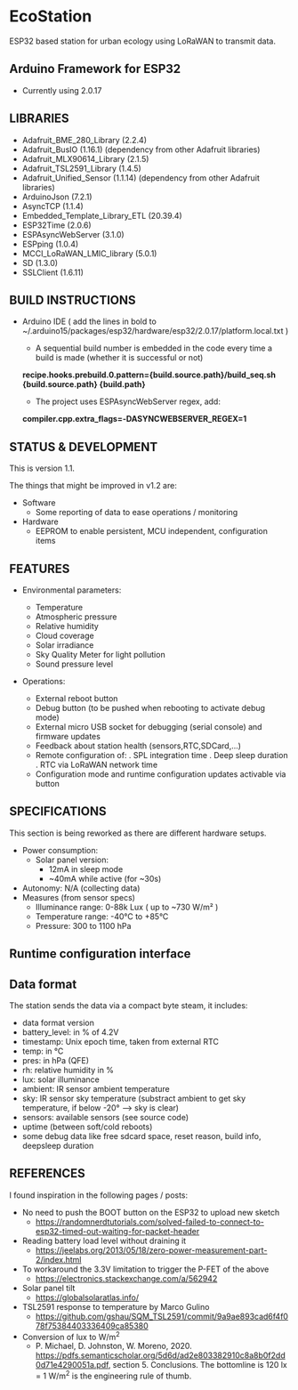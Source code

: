 # EcoStation

ESP32 based station for urban ecology using LoRaWAN to transmit data.

## Arduino Framework for ESP32

  - Currently using 2.0.17

## LIBRARIES

  - Adafruit_BME_280_Library (2.2.4)
  - Adafruit_BusIO (1.16.1) (dependency from other Adafruit libraries)
  - Adafruit_MLX90614_Library (2.1.5)
  - Adafruit_TSL2591_Library (1.4.5)
  - Adafruit_Unified_Sensor (1.1.14) (dependency from other Adafruit libraries)
  - ArduinoJson (7.2.1)
  - AsyncTCP (1.1.4)
  - Embedded_Template_Library_ETL (20.39.4)
  - ESP32Time (2.0.6)
  - ESPAsyncWebServer (3.1.0)
  - ESPping (1.0.4)
  - MCCI_LoRaWAN_LMIC_library (5.0.1)
  - SD (1.3.0)
  - SSLClient (1.6.11)

## BUILD INSTRUCTIONS

  - Arduino IDE ( add the lines in bold to ~/.arduino15/packages/esp32/hardware/esp32/2.0.17/platform.local.txt )

    - A sequential build number is embedded in the code every time a build is made (whether it is successful or not)

    **recipe.hooks.prebuild.0.pattern={build.source.path}/build_seq.sh {build.source.path} {build.path}**

    - The project uses ESPAsyncWebServer regex, add:

    **compiler.cpp.extra_flags=-DASYNCWEBSERVER_REGEX=1**


## STATUS & DEVELOPMENT

This is version 1.1.

The things that might be improved in v1.2 are:

  - Software
    - Some reporting of data to ease operations / monitoring
  - Hardware
    - EEPROM to enable persistent, MCU independent, configuration items

## FEATURES

  - Environmental parameters:

    - Temperature
    - Atmospheric pressure
    - Relative humidity
    - Cloud coverage
    - Solar irradiance
    - Sky Quality Meter for light pollution
    - Sound pressure level
 
  - Operations:

    - External reboot button
    - Debug button (to be pushed when rebooting to activate debug mode)
    - External micro USB socket for debugging (serial console) and firmware updates
    - Feedback about station health (sensors,RTC,SDCard,...)
    - Remote configuration of:
      . SPL integration time
      . Deep sleep duration
      . RTC via LoRaWAN network time
    - Configuration mode and runtime configuration updates activable via button

## SPECIFICATIONS

This section is being reworked as there are different hardware setups.

  - Power consumption:
    - Solar panel version:
       - 12mA in sleep mode
       - ~40mA while active (for ~30s)
  - Autonomy: N/A (collecting data)
  - Measures (from sensor specs)
    - Illuminance range: 0-88k Lux ( up to ~730 W/m² )
    - Temperature range: -40°C to +85°C
    - Pressure: 300 to 1100 hPa

## Runtime configuration interface

## Data format

The station sends the data via a compact byte steam, it includes:

- data format version
- battery_level: in % of 4.2V
- timestamp: Unix epoch time, taken from external RTC
- temp: in °C
- pres: in hPa (QFE)
- rh: relative humidity in %
- lux: solar illuminance
- ambient: IR sensor ambient temperature
- sky: IR sensor sky temperature (substract ambient to get sky temperature, if below -20° --> sky is clear)
- sensors: available sensors (see source code)
- uptime (between soft/cold reboots)
- some debug data like free sdcard space, reset reason, build info, deepsleep duration

## REFERENCES

I found inspiration in the following pages / posts:

  - No need to push the BOOT button on the ESP32 to upload new sketch
    - https://randomnerdtutorials.com/solved-failed-to-connect-to-esp32-timed-out-waiting-for-packet-header
  - Reading battery load level without draining it
    - https://jeelabs.org/2013/05/18/zero-power-measurement-part-2/index.html
  - To workaround the 3.3V limitation to trigger the P-FET of the above
    - https://electronics.stackexchange.com/a/562942
  - Solar panel tilt
    - https://globalsolaratlas.info/
  - TSL2591 response to temperature by Marco Gulino
    - https://github.com/gshau/SQM_TSL2591/commit/9a9ae893cad6f4f078f75384403336409ca85380  
  - Conversion of lux to W/m<sup>2</sup>
    - P. Michael, D. Johnston, W. Moreno, 2020. https://pdfs.semanticscholar.org/5d6d/ad2e803382910c8a8b0f2dd0d71e4290051a.pdf, section 5. Conclusions. The bottomline is 120 lx = 1 W/m<sup>2</sup> is the engineering rule of thumb.
